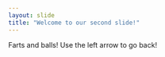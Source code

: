 ```yaml
---
layout: slide
title: "Welcome to our second slide!"
---
```

Farts and balls!
Use the left arrow to go back!
